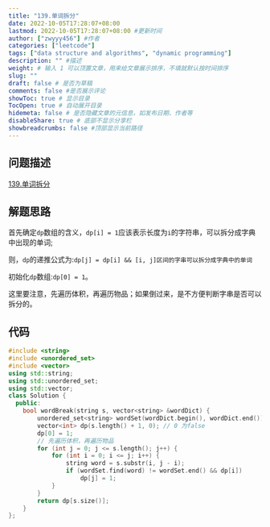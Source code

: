 ```yaml
---
title: "139.单词拆分"
date: 2022-10-05T17:28:07+08:00
lastmod: 2022-10-05T17:28:07+08:00 #更新时间
author: ["zwyyy456"] #作者
categories: ["leetcode"]
tags: ["data structure and algorithms", "dynamic programming"]
description: "" #描述
weight: # 输入 1 可以顶置文章，用来给文章展示排序，不填就默认按时间排序
slug: ""
draft: false # 是否为草稿
comments: false #是否展示评论
showToc: true # 显示目录
TocOpen: true # 自动展开目录
hidemeta: false # 是否隐藏文章的元信息，如发布日期、作者等
disableShare: true # 底部不显示分享栏
showbreadcrumbs: false #顶部显示当前路径
---
```

## 问题描述
[139.单词拆分](https://leetcode.cn/problems/word-break/)

## 解题思路
首先确定`dp`数组的含义，`dp[i] = 1`应该表示长度为`i`的字符串，可以拆分成字典中出现的单词;

则，`dp`的递推公式为:`dp[j] = dp[i] && [i, j]区间的字串可以拆分成字典中的单词`

初始化`dp`数组:`dp[0] = 1`。

这里要注意，先遍历体积，再遍历物品；如果倒过来，是不方便判断字串是否可以拆分的。

## 代码
```cpp
#include <string>
#include <unordered_set>
#include <vector>
using std::string;
using std::unordered_set;
using std::vector;
class Solution {
  public:
    bool wordBreak(string s, vector<string> &wordDict) {
        unordered_set<string> wordSet(wordDict.begin(), wordDict.end());
        vector<int> dp(s.length() + 1, 0); // 0 为false
        dp[0] = 1;
        // 先遍历体积，再遍历物品
        for (int j = 0; j <= s.length(); j++) {
            for (int i = 0; i <= j; i++) {
                string word = s.substr(i, j - i);
                if (wordSet.find(word) != wordSet.end() && dp[i])
                    dp[j] = 1;
            }
        }
        return dp[s.size()];
    }
};
```
